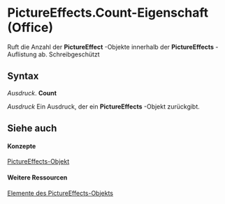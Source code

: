 
# PictureEffects.Count-Eigenschaft (Office)

Ruft die Anzahl der  **PictureEffect** -Objekte innerhalb der **PictureEffects** -Auflistung ab. Schreibgeschützt


## Syntax

 _Ausdruck_. **Count**

 _Ausdruck_ Ein Ausdruck, der ein **PictureEffects** -Objekt zurückgibt.


## Siehe auch


#### Konzepte


[PictureEffects-Objekt](bc0e1cfd-7328-360d-872e-c71ae93162ed.md)
#### Weitere Ressourcen


[Elemente des PictureEffects-Objekts](http://msdn.microsoft.com/library/fe7a9f46-f5fa-8ab9-5fb6-c88d283e4663%28Office.15%29.aspx)
